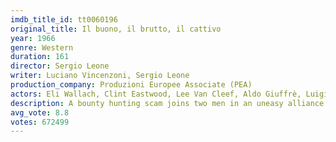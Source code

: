 ```yaml
---
imdb_title_id: tt0060196
original_title: Il buono, il brutto, il cattivo
year: 1966
genre: Western
duration: 161
director: Sergio Leone
writer: Luciano Vincenzoni, Sergio Leone
production_company: Produzioni Europee Associate (PEA)
actors: Eli Wallach, Clint Eastwood, Lee Van Cleef, Aldo Giuffrè, Luigi Pistilli, Rada Rassimov, Enzo Petito, Claudio Scarchilli, John Bartha, Livio Lorenzon, Antonio Casale, Sandro Scarchilli, Benito Stefanelli, Angelo Novi, Antonio Casas
description: A bounty hunting scam joins two men in an uneasy alliance against a third in a race to find a fortune in gold buried in a remote cemetery.
avg_vote: 8.8
votes: 672499
---
```

